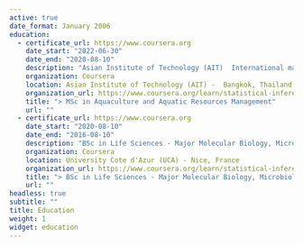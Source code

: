```yaml
---
active: true
date_format: January 2006
education:
  - certificate_url: https://www.coursera.org
    date_start: "2022-06-30"
    date_end: "2020-08-10"
    description: "Asian Institute of Technology (AIT)  International master program, english taught, August 2020 to May 2022. -  Bangkok, Thailand."
    organization: Coursera
    location: Asian Institute of Technology (AIT) -  Bangkok, Thailand
    organization_url: https://www.coursera.org/learn/statistical-inference
    title: "> MSc in Aquaculture and Aquatic Resources Management" 
    url: ""
  - certificate_url: https://www.coursera.org
    date_start: "2020-08-10"
    date_end: "2016-08-10"
    description: "BSc in Life Sciences - Major Molecular Biology, Microbiology and Genetics - University Cote d'Azur (UCA) - Nice, France"
    organization: Coursera
    location: University Cote d'Azur (UCA) - Nice, France
    organization_url: https://www.coursera.org/learn/statistical-inference
    title: "> BSc in Life Sciences - Major Molecular Biology, Microbiology and Genetics" 
    url: ""
headless: true
subtitle: ""
title: Education
weight: 1
widget: education
---
```

